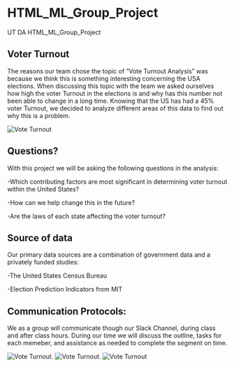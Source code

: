 
# HTML_ML_Group_Project
UT DA HTML_ML_Group_Project

## Voter Turnout 

The reasons our team chose the topic of “Vote Turnout Analysis” was because we think this is something interesting concerning the USA elections. When discussing this topic with the team we asked ourselves how high the voter Turnout in the elections is and why has this number not been able to change in a long time. Knowing that the US has had a 45% voter Turnout, we decided to analyze different areas of this data to find out why this is a problem.  

![Vote Turnout](https://github.com/mmingoia/HTML_MN_Group_Project/blob/LuisBranch10-29-2020/Images/election-day-1440x550.png)

## Questions?

With this project we will be asking the following questions in the analysis:

-Which contributing factors are most significant in determining voter turnout within the United States?

-How can we help change this in the future?

-Are the laws of each state affecting the voter turnout?

## Source of data

Our primary data sources are a combination of government data and a privately funded studies:

-The United States Census Bureau

-Election Prediction Indicators from MIT


## Communication Protocols:
We as a group will communicate though our Slack Channel, during class and after class hours. During our time we will discuss the outline, tasks for each memeber, and assistance as needed to complete the segment on time. 

![Vote Turnout](https://github.com/mmingoia/HTML_MN_Group_Project/blob/LuisBranch10-29-2020/Images/download.png).  ![Vote Turnout](https://github.com/mmingoia/HTML_MN_Group_Project/blob/LuisBranch10-29-2020/Images/download-1.jpg). ![Vote Turnout](https://github.com/mmingoia/HTML_MN_Group_Project/blob/LuisBranch10-29-2020/Images/download.jpg) 
